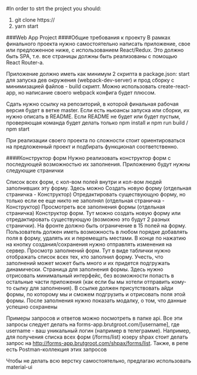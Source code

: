 #In order to strt the project you should:

1. git clone https://
2. yarn start

###Web App Project ####Общие требования к проекту В рамках финального проекта
нужно самостоятельно написать приложение, свое или предложенное ниже, с
использованием React/Redux. Это должно быть SPA, т.е. все страницы должны быть
реализованы с помощью React Router-a.

Приложение должно иметь как минимум 2 скрипта в package.json: start для запуска
дев окружения (webpack-dev-server) и прод сборку с минимизацией файлов - build
скрипт. Можно использовать create-react-app, но написание своего webpack конфига
будет плюсом.

Сдать нужно ссылку на репозиторий, в которой финальная рабочая версия будет в
ветке master. Если есть ньюансы запуска или сборки, их нужно описать в README.
Если README не будет или будет пустым, проверяющая команда будет делать только
npm install и npm run build / npm start

При реализации своего проекта по сложности стоит ориентироваться на предложенный
проект и подбирать функционал соответственно.

####Конструктор форм Нужно реализовать конструктор форм с последующей
возможностью их заполнения. Приложению будут нужны следующие странички

Список всех форм, с кол-вом полей внутри и кол-вом людей заполнивших эту форму.
Здесь можно Создать новую форму (отдельная страничка - Конструктор)
Отредактировать существующую форму, но только если ее еще никто не заполнял
(отдельная страничка - Конструктор) Просмотреть все заполнения формы (отдельная
страничка) Конструктор форм. Тут можно создать новую форму или отредактировать
существующую (возможно это будут 2 разных странички). На фронте должно быть
ограничение в 15 полей на форму. Пользователь должен иметь возможность в любом
порядке добавлять поля в форму, удалять их и перемещать местами. В конце по
нажатию на кнопку создания/сохранения нужно отправлять изменения на сервер.
Просмотр заполнений форм. Тут в виде таблички нужно отображать список всех тех,
кто заполнил форму. Учесть, что заполнений может может быть много и их придется
подгружать динамически. Страница для заполнения формы. Здесь нужно отрисовать
минимальный интерфейс, без возможности попасть в остальные части приложения (как
если бы мы хотели отправить кому-то сылку для заполнения). В ссылке должен
присутствовать айди формы, по которому мы и сможем подгрузить и отрисовать поля
этой формы. После заполнения нужно показать модалку, о том, что данные успешно
сохранены

Примеры запросов и ответов можно посмотреть в папке api. Все эти запросы следует
делать на forms-app.brutgroot.com/[username], где username - ваш уникальный
логин (например в телеграмме). Например, для получения списка всех форм
(/forms/list) юзеру shpax стоит делать запрос на
http://forms-app.brutgroot.com/shpax/forms/list. Также, в репе есть
Postman-коллекция этих запросов

Чтобы не делать всю верстку самостоятельно, предлагаю использовать material-ui
